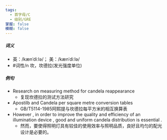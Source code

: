 ```yaml
---
tags:
  - 首字母/C
  - 级别/GRE
掌握: false
模糊: false
---
```

##### 词义
- 英：/kænˈdiːlə/； 美：/kænˈdiːlə/
- #词性/n  坎，坎德拉(发光强度单位)
##### 例句
- Research on measuring method for candela reappearance
	- 复现坎德拉的测试方法研究
- Apostilb and Candela per square metre conversion tables
	- GB\/T5114-1985阿熙提与坎德拉每平方米的相互换算表
- However , in order to improve the quality and efficiency of an illumination device , good and uniform candela distribution is essential .
	- 然而，要使得照明灯具有较佳的使用效率与照明品质，良好且均匀的配光设计是必要的。

